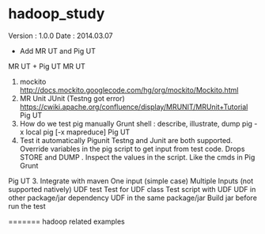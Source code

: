 hadoop_study
============

Version : 1.0.0
Date : 2014.03.07
   * Add MR UT and Pig UT

MR UT + Pig UT
MR UT
1. mockito
  http://docs.mockito.googlecode.com/hg/org/mockito/Mockito.html 
2. MR Unit
  JUnit (Testng got error)
https://cwiki.apache.org/confluence/display/MRUNIT/MRUnit+Tutorial 
Pig UT
1. How do we test pig manually 
  Grunt shell : describe, illustrate, dump
  pig -x local 
  pig [-x mapreduce]
  Pig UT
2. Test it automatically
Pigunit
  Testng and Junit are both supported.
  Override variables in the pig script to get input from test code.
  Drops STORE and DUMP .
  Inspect the values in the script.
  Like the cmds in Pig Grunt

Pig UT
3. Integrate with maven
  One input (simple case)
  Multiple Inputs (not supported natively)
  UDF test
    Test for UDF class
    Test script with UDF
      UDF in other package/jar
        dependency
      UDF in the same package/jar
        Build jar before run the test



=======
hadoop related examples
